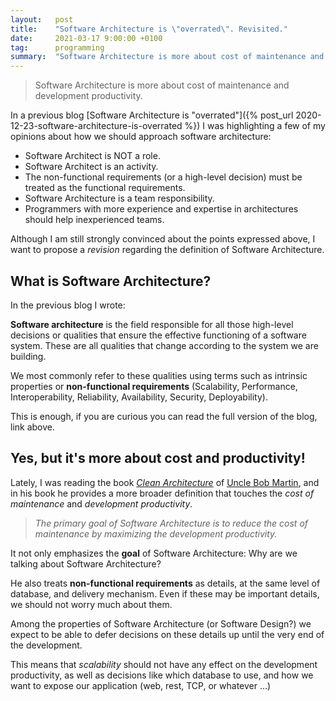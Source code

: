 ```yaml
---
layout:   post
title:    "Software Architecture is \"overrated\". Revisited."
date:     2021-03-17 9:00:00 +0100
tag:      programming
summary:  "Software Architecture is more about cost of maintenance and development productivity."
---
```


> Software Architecture is more about cost of maintenance and development productivity.

In a previous blog [Software Architecture is "overrated"]({% post_url 2020-12-23-software-architecture-is-overrated %}) I was highlighting a few of my opinions about how we should approach software architecture:

- Software Architect is NOT a role.
- Software Architect is an activity.
- The non-functional requirements (or a high-level decision) must be treated as the functional requirements.
- Software Architecture is a team responsibility.
- Programmers with more experience and expertise in architectures should help inexperienced teams.

Although I am still strongly convinced about the points expressed above, I want to propose a *revision* regarding the definition of Software Architecture.

## What is Software Architecture?

In the previous blog I wrote:

**Software architecture** is the field responsible for all those high-level decisions or qualities that ensure the effective functioning of a software system. These are all qualities that change according to the system we are building.

We most commonly refer to these qualities using terms such as intrinsic properties or **non-functional requirements** (Scalability, Performance, Interoperability, Reliability, Availability, Security, Deployability).

This is enough, if you are curious you can read the full version of the blog, link above.

## Yes, but it's more about cost and productivity!

Lately, I was reading the book [*Clean Architecture*](https://www.goodreads.com/book/show/18043011-clean-architecture) of [Uncle Bob Martin](https://twitter.com/unclebobmartin), and in his book he provides a more broader definition that touches the *cost of maintenance* and *development productivity*.

> *The primary goal of Software Architecture is to reduce the cost of maintenance by maximizing the development productivity.*

It not only emphasizes the **goal** of Software Architecture: Why are we talking about Software Architecture?

He also treats **non-functional requirements** as details, at the same level of database, and delivery mechanism. Even if these may be important details, we should not worry much about them.

Among the properties of Software Architecture (or Software Design?) we expect to be able to defer decisions on these details up until the very end of the development.

This means that *scalability* should not have any effect on the development productivity, as well as decisions like which database to use, and how we want to expose our application (web, rest, TCP, or whatever ...)
